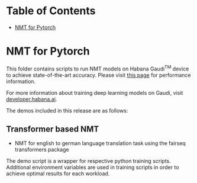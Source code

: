 # Table of Contents
- [NMT for Pytorch](#NMT-for-pytorch)

# NMT for Pytorch
This folder contains scripts to run NMT models on Habana Gaudi<sup>TM</sup> device to achieve state-of-the-art accuracy. Please visit [this page](https://developer.habana.ai/resources/habana-training-models/#performance) for performance information.

For more information about training deep learning models on Gaudi, visit [developer.habana.ai](https://developer.habana.ai/resources/).

The demos included in this release are as follows:

## Transformer based NMT
- NMT for english to german language translation task using the fairseq transformers package

The demo script is a wrapper for respective python training scripts. Additional environment variables are used in training scripts in order to achieve optimal results for each workload.